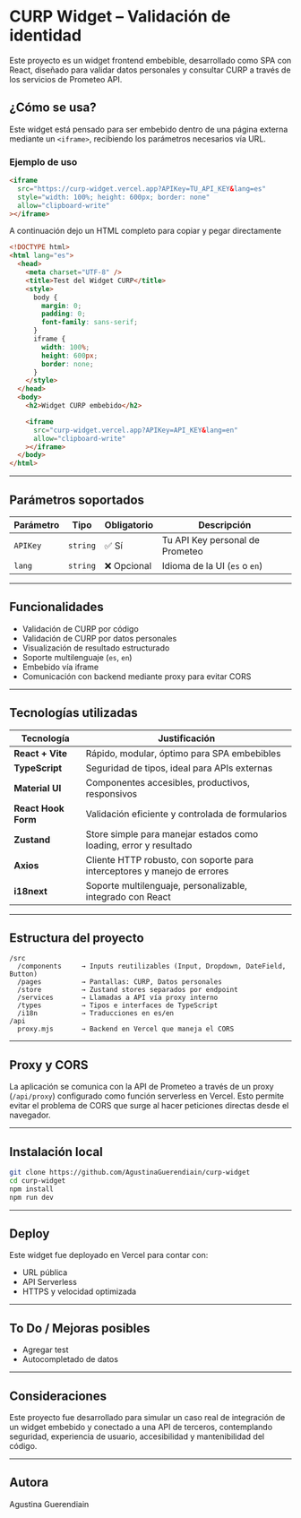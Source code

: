 # CURP Widget – Validación de identidad

Este proyecto es un widget frontend embebible, desarrollado como SPA con React, diseñado para validar datos personales y consultar CURP a través de los servicios de Prometeo API.

## ¿Cómo se usa?

Este widget está pensado para ser embebido dentro de una página externa mediante un `<iframe>`, recibiendo los parámetros necesarios vía URL.

### Ejemplo de uso

```html
<iframe
  src="https://curp-widget.vercel.app?APIKey=TU_API_KEY&lang=es"
  style="width: 100%; height: 600px; border: none"
  allow="clipboard-write"
></iframe>
```

A continuación dejo un HTML completo para copiar y pegar directamente

```html
<!DOCTYPE html>
<html lang="es">
  <head>
    <meta charset="UTF-8" />
    <title>Test del Widget CURP</title>
    <style>
      body {
        margin: 0;
        padding: 0;
        font-family: sans-serif;
      }
      iframe {
        width: 100%;
        height: 600px;
        border: none;
      }
    </style>
  </head>
  <body>
    <h2>Widget CURP embebido</h2>

    <iframe
      src="curp-widget.vercel.app?APIKey=API_KEY&lang=en"
      allow="clipboard-write"
    ></iframe>
  </body>
</html>
```

---

## Parámetros soportados

| Parámetro | Tipo     | Obligatorio | Descripción                     |
| --------- | -------- | ----------- | ------------------------------- |
| `APIKey`  | `string` | ✅ Sí       | Tu API Key personal de Prometeo |
| `lang`    | `string` | ❌ Opcional | Idioma de la UI (`es` o `en`)   |

---

## Funcionalidades

- Validación de CURP por código
- Validación de CURP por datos personales
- Visualización de resultado estructurado
- Soporte multilenguaje (`es`, `en`)
- Embebido vía iframe
- Comunicación con backend mediante proxy para evitar CORS

---

## Tecnologías utilizadas

| Tecnología          | Justificación                                                            |
| ------------------- | ------------------------------------------------------------------------ |
| **React + Vite**    | Rápido, modular, óptimo para SPA embebibles                              |
| **TypeScript**      | Seguridad de tipos, ideal para APIs externas                             |
| **Material UI**     | Componentes accesibles, productivos, responsivos                         |
| **React Hook Form** | Validación eficiente y controlada de formularios                         |
| **Zustand**         | Store simple para manejar estados como loading, error y resultado        |
| **Axios**           | Cliente HTTP robusto, con soporte para interceptores y manejo de errores |
| **i18next**         | Soporte multilenguaje, personalizable, integrado con React               |

---

## Estructura del proyecto

```
/src
  /components     → Inputs reutilizables (Input, Dropdown, DateField, Button)
  /pages          → Pantallas: CURP, Datos personales
  /store          → Zustand stores separados por endpoint
  /services       → Llamadas a API vía proxy interno
  /types          → Tipos e interfaces de TypeScript
  /i18n           → Traducciones en es/en
/api
  proxy.mjs       → Backend en Vercel que maneja el CORS
```

---

## Proxy y CORS

La aplicación se comunica con la API de Prometeo a través de un proxy (`/api/proxy`) configurado como función serverless en Vercel. Esto permite evitar el problema de CORS que surge al hacer peticiones directas desde el navegador.

---

## Instalación local

```bash
git clone https://github.com/AgustinaGuerendiain/curp-widget
cd curp-widget
npm install
npm run dev
```

---

## Deploy

Este widget fue deployado en Vercel para contar con:

- URL pública
- API Serverless
- HTTPS y velocidad optimizada

---

## To Do / Mejoras posibles

- Agregar test
- Autocompletado de datos

---

## Consideraciones

Este proyecto fue desarrollado para simular un caso real de integración de un widget embebido y conectado a una API de terceros, contemplando seguridad, experiencia de usuario, accesibilidad y mantenibilidad del código.

---

## Autora

Agustina Guerendiain
